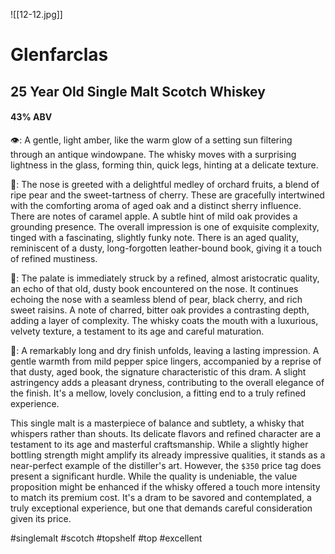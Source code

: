 ![[12-12.jpg]]
# Glenfarclas
## 25 Year Old Single Malt Scotch Whiskey
#### 43% ABV
👁: A gentle, light amber, like the warm glow of a setting sun filtering through an antique windowpane. The whisky moves with a surprising lightness in the glass, forming thin, quick legs, hinting at a delicate texture.

👃: The nose is greeted with a delightful medley of orchard fruits, a blend of ripe pear and the sweet-tartness of cherry. These are gracefully intertwined with the comforting aroma of aged oak and a distinct sherry influence. There are notes of caramel apple. A subtle hint of mild oak provides a grounding presence. The overall impression is one of exquisite complexity, tinged with a fascinating, slightly funky note. There is an aged quality, reminiscent of a dusty, long-forgotten leather-bound book, giving it a touch of refined mustiness.

👅: The palate is immediately struck by a refined, almost aristocratic quality, an echo of that old, dusty book encountered on the nose.  It continues echoing the nose with a seamless blend of pear, black cherry, and rich sweet raisins. A note of charred, bitter oak provides a contrasting depth, adding a layer of complexity. The whisky coats the mouth with a luxurious, velvety texture, a testament to its age and careful maturation.

🏁: A remarkably long and dry finish unfolds, leaving a lasting impression. A gentle warmth from mild pepper spice lingers, accompanied by a reprise of that dusty, aged book, the signature characteristic of this dram. A slight astringency adds a pleasant dryness, contributing to the overall elegance of the finish. It's a mellow, lovely conclusion, a fitting end to a truly refined experience. 

This single malt is a masterpiece of balance and subtlety, a whisky that whispers rather than shouts. Its delicate flavors and refined character are a testament to its age and masterful craftsmanship. While a slightly higher bottling strength might amplify its already impressive qualities, it stands as a near-perfect example of the distiller's art. However, the `$350` price tag does present a significant hurdle. While the quality is undeniable, the value proposition might be enhanced if the whisky offered a touch more intensity to match its premium cost. It's a dram to be savored and contemplated, a truly exceptional experience, but one that demands careful consideration given its price.

#singlemalt #scotch #topshelf #top #excellent


